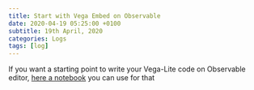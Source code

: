 ```yaml
---
title: Start with Vega Embed on Observable
date: 2020-04-19 05:25:00 +0100
subtitle: 19th April, 2020
categories: Logs
tags: [log]
---
```


If you want a starting point to write your Vega-Lite code on Observable editor, [here a notebook](https://observablehq.com/@abusedmedia/vega-embed-quick-start) you can use for that